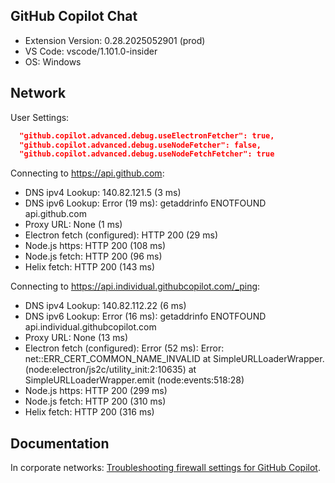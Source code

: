 ## GitHub Copilot Chat

- Extension Version: 0.28.2025052901 (prod)
- VS Code: vscode/1.101.0-insider
- OS: Windows

## Network

User Settings:
```json
  "github.copilot.advanced.debug.useElectronFetcher": true,
  "github.copilot.advanced.debug.useNodeFetcher": false,
  "github.copilot.advanced.debug.useNodeFetchFetcher": true
```

Connecting to https://api.github.com:
- DNS ipv4 Lookup: 140.82.121.5 (3 ms)
- DNS ipv6 Lookup: Error (19 ms): getaddrinfo ENOTFOUND api.github.com
- Proxy URL: None (1 ms)
- Electron fetch (configured): HTTP 200 (29 ms)
- Node.js https: HTTP 200 (108 ms)
- Node.js fetch: HTTP 200 (96 ms)
- Helix fetch: HTTP 200 (143 ms)

Connecting to https://api.individual.githubcopilot.com/_ping:
- DNS ipv4 Lookup: 140.82.112.22 (6 ms)
- DNS ipv6 Lookup: Error (16 ms): getaddrinfo ENOTFOUND api.individual.githubcopilot.com
- Proxy URL: None (13 ms)
- Electron fetch (configured): Error (52 ms): Error: net::ERR_CERT_COMMON_NAME_INVALID
    at SimpleURLLoaderWrapper.<anonymous> (node:electron/js2c/utility_init:2:10635)
    at SimpleURLLoaderWrapper.emit (node:events:518:28)
- Node.js https: HTTP 200 (299 ms)
- Node.js fetch: HTTP 200 (310 ms)
- Helix fetch: HTTP 200 (316 ms)

## Documentation

In corporate networks: [Troubleshooting firewall settings for GitHub Copilot](https://docs.github.com/en/copilot/troubleshooting-github-copilot/troubleshooting-firewall-settings-for-github-copilot).
